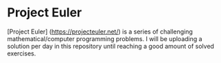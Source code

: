 # Project Euler

[Project Euler] (https://projecteuler.net/) is a series of challenging mathematical/computer programming problems.
I will be uploading a solution per day in this repository until reaching a good amount of solved exercises.
